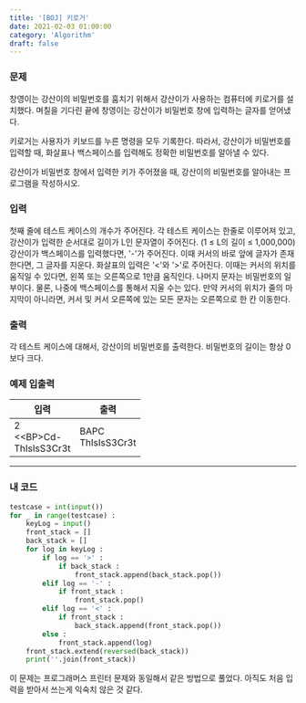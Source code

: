 ```yaml
---
title: '[BOJ] 키로거'
date: 2021-02-03 01:00:00
category: 'Algorithm'
draft: false
---
```


### 문제

창영이는 강산이의 비밀번호를 훔치기 위해서 강산이가 사용하는 컴퓨터에 키로거를 설치했다. 며칠을 기다린 끝에 창영이는 강산이가 비밀번호 창에 입력하는 글자를 얻어냈다.

키로거는 사용자가 키보드를 누른 명령을 모두 기록한다. 따라서, 강산이가 비밀번호를 입력할 때, 화살표나 백스페이스를 입력해도 정확한 비밀번호를 알아낼 수 있다.

강산이가 비밀번호 창에서 입력한 키가 주어졌을 때, 강산이의 비밀번호를 알아내는 프로그램을 작성하시오.

### 입력

첫째 줄에 테스트 케이스의 개수가 주어진다. 각 테스트 케이스는 한줄로 이루어져 있고, 강산이가 입력한 순서대로 길이가 L인 문자열이 주어진다. (1 ≤ L의 길이 ≤ 1,000,000) 강산이가 백스페이스를 입력했다면, '-'가 주어진다. 이때 커서의 바로 앞에 글자가 존재한다면, 그 글자를 지운다. 화살표의 입력은 '<'와 '>'로 주어진다. 이때는 커서의 위치를 움직일 수 있다면, 왼쪽 또는 오른쪽으로 1만큼 움직인다. 나머지 문자는 비밀번호의 일부이다. 물론, 나중에 백스페이스를 통해서 지울 수는 있다. 만약 커서의 위치가 줄의 마지막이 아니라면, 커서 및 커서 오른쪽에 있는 모든 문자는 오른쪽으로 한 칸 이동한다.

### 출력

각 테스트 케이스에 대해서, 강산이의 비밀번호를 출력한다. 비밀번호의 길이는 항상 0보다 크다.

### 예제 입출력

| 입력                                   | 출력                    |
| -------------------------------------- | ----------------------- |
| 2 <br/> <<BP<A>>Cd- <br/> ThIsIsS3Cr3t | BAPC <br/> ThIsIsS3Cr3t |

---

### 내 코드

```python
testcase = int(input())
for _ in range(testcase) :
    keyLog = input()
    front_stack = []
    back_stack = []
    for log in keyLog :
        if log == '>' :
            if back_stack :
                front_stack.append(back_stack.pop())
        elif log == '-' :
            if front_stack :
                front_stack.pop()
        elif log == '<' :
            if front_stack :
                back_stack.append(front_stack.pop())
        else :
            front_stack.append(log)
    front_stack.extend(reversed(back_stack))
    print(''.join(front_stack))

```

이 문제는 프로그래머스 프린터 문제와 동일해서 같은 방법으로 풀었다. 아직도 처음 입력을 받아서 쓰는게 익숙치 않은 것 같다.
